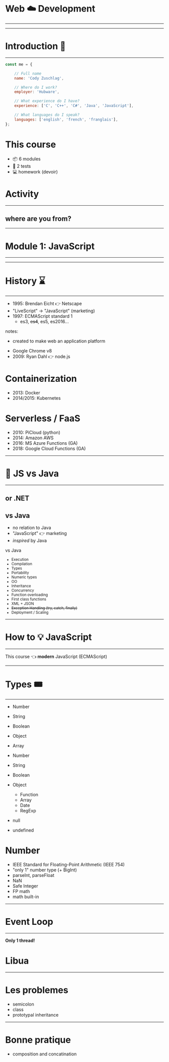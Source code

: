 # Web ☁️ Development
---

---

# Introduction 👋
---


```javascript
const me = {

    // Full name
    name: 'Cody Zuschlag',

    // Where do I work?
    employer: 'Hubware',

    // What experience do I have?
    experience: ['C', 'C++', 'C#', 'Java', 'JavaScript'],

    // What languages do I speak?
    languages: ['english', 'french', 'franglais'],
};
```


# This course

- 📦 6 modules
- 📝 2 tests
- 💻 homework (devoir)


<!-- ._slide: data-background-image="./images/code.png" data-background-size="100px" data-background-position="top 10px left 10px" data-background-opacity="0.75" -->
<!-- .slide: data-background-image="./images/code.png" data-background-size="10%" data-background-position="bottom" data-background-opacity="0.75" -->
# Activity
---
## where are you from?

---

# Module 1: JavaScript
---

---

# History ⌛️
---


* 1995: Brendan Eicht 👉 Netscape
* "LiveScript" -> "JavaScript" (marketing)
* 1997: ECMAScript standard 1
  * es3, ~~es4~~, es5, es2016...

notes:
* created to make web an application platform


<!-- ._element: style="max-width: 150px; border: 0px; padding: 10px 10px;" -->
<!-- .slide: data-background-image="./images/nodejs.png" data-background-size="10%" data-background-position="bottom" data-background-opacity="1" -->
* Google Chrome v8
* 2009: Ryan Dahl 👉 node.js


<!-- .slide: data-background-image="./images/dockerkubernetes-transparent.png" data-background-size="10%" data-background-position="bottom" data-background-opacity="1" -->
# Containerization

* 2013: Docker
* 2014/2015: Kubernetes


<!-- .slide: data-background-image="./images/faas-transparent.png" data-background-size="10%" data-background-position="bottom" data-background-opacity="1" -->
# Serverless / FaaS

* 2010: PiCloud (python)
* 2014: Amazon AWS
* 2016: MS Azure Functions (GA)
* 2018: Google Cloud Functions (GA)

---

# 👊 JS vs Java
---
## or .NET


## vs Java
* no relation to Java
* "JavaScript" 👉 marketing
* _inspired_ by Java


<!-- .slide: data-background-image="./images/marker.png" data-background-size="7%" data-background-position="bottom" data-background-opacity="0.70" -->
vs Java
<small>

* Execution
* Compilation
* Types
* Portability
* Numeric types
* OO
* Inheritance
* Concurrency
* Function overloading
* First class functions
* XML + JSON
* ~~Exception Handling (try, catch, finally)~~
* Deployment / Scaling

</small>

---

# How to 💡 JavaScript
---
This course 👈 **modern** JavaScript (ECMAScript)

---

# Types 🎟
---


* Number
* String
* Boolean
* Object
* Array


* Number
* String
* Boolean
* Object
  * Function
  * Array
  * Date
  * RegExp
* null
* undefined


# Number
* IEEE Standard for Floating-Point Arithmetic (IEEE 754)
* "only 1" number type (+ BigInt)
* parseInt, parseFloat
* NaN
* Safe Integer
* FP math
* math built-in

---

# Event Loop
---
**Only 1 thread!**


# Libua

---

# Les problemes

* semicolon
* class
* prototypal inheritance

---

# Bonne pratique

* composition and concatination
